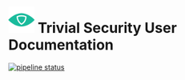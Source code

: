 # <img src=".repo/assets/icon-512x512.png"  width="52" height="52"> Trivial Security User Documentation

[![pipeline status](https://gitlab.com/trivialsec/docs/badges/main/pipeline.svg)](https://gitlab.com/trivialsec/docs/commits/main)
